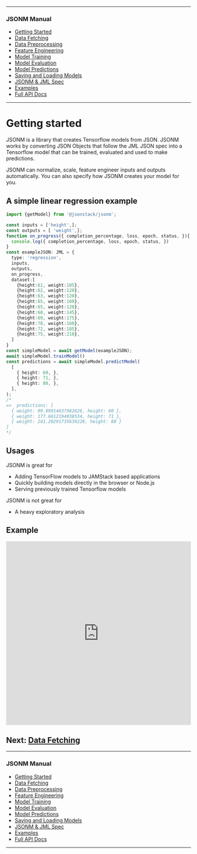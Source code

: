 <link id="viewx-style-style-0" rel="stylesheet" type="text/css" href="https://unpkg.com/highlight.js@9.18.1/styles/darkula.css">
<!-- <script src="https://unpkg.com/highlight.js@9.18.1/lib/highlight.js"> </script> -->

---
### JSONM Manual
 - [Getting Started](https://repetere.github.io/jsonm/manual/getting-started/index.html)
 - [Data Fetching](https://repetere.github.io/jsonm/manual/data-fetching/index.html)
 - [Data Preprocessing](https://repetere.github.io/jsonm/manual/data-preprocessing/index.html)
 - [Feature Engineering](https://repetere.github.io/jsonm/manual/feature-engineering/index.html)
 - [Model Training](https://repetere.github.io/jsonm/manual/model-training/index.html)
 - [Model Evaluation](https://repetere.github.io/jsonm/manual/model-evaluation/index.html)
 - [Model Predictions](https://repetere.github.io/jsonm/manual/model-predictions/index.html)
 - [Saving and Loading Models](https://repetere.github.io/jsonm/manual/saving-and-loading-models/index.html)
 - [JSONM & JML Spec](https://repetere.github.io/jsonm/manual/spec/index.html)
 - [Examples](https://repetere.github.io/jsonm/manual/examples/index.html)
 - [Full API Docs](https://repetere.github.io/jsonm/)
---

# Getting started

JSONM is a library that creates Tensorflow models from JSON. JSONM works by converting JSON Objects that follow the JML JSON spec into a Tensorflow model that can be trained, evaluated and used to make predictions.

JSONM can normalize, scale, feature engineer inputs and outputs automatically. You can also specify how JSONM creates your model for you.

## A simple linear regression example
```Typescript
import {getModel} from '@jsonstack/jsonm'; 

const inputs = ['height',];
const outputs = [ 'weight',];
function on_progress({ completion_percentage, loss, epoch, status, }){ 
  console.log({ completion_percentage, loss, epoch, status, })
}
const exampleJSON: JML = {
  type: 'regression',
  inputs,
  outputs,
  on_progress,
  dataset:[
    {height:61, weight:105},
    {height:62, weight:120},
    {height:63, weight:120},
    {height:65, weight:160},
    {height:65, weight:120},
    {height:68, weight:145},
    {height:69, weight:175},
    {height:70, weight:160},
    {height:72, weight:185},
    {height:75, weight:210},
  ]
}
const simpleModel = await getModel(exampleJSON); 
await simpleModel.trainModel()
const predictions = await simpleModel.predictModel( 
  [
    { height: 60, },
    { height: 71, },
    { height: 80, },
  ],
);
/*
=>  predictions: [
  { weight: 99.99914637982626, height: 60 },
  { weight: 177.6612194038534, height: 71 },
  { weight: 241.20291735639228, height: 80 }
]
*/
```

## Usages ##
JSONM is great for
-  Adding TensorFlow models to JAMStack based applications
-  Quickly building models directly in the browser or Node.js
-  Serving previously trained Tensorflow models

JSONM is not great for
- A heavy exploratory analysis

## Example ##
<iframe width="100%" height="500" src="https://jsfiddle.net/yawetse/4ph1vwes/21/embedded/result,js,html,css,resources/dark/" allowfullscreen="allowfullscreen" allowpaymentrequest frameborder="0"></iframe>


## Next: [Data Fetching](https://repetere.github.io/jsonm/manual/data-fetching/index.html)
---
### JSONM Manual
 - [Getting Started](https://repetere.github.io/jsonm/manual/getting-started/index.html)
 - [Data Fetching](https://repetere.github.io/jsonm/manual/data-fetching/index.html)
 - [Data Preprocessing](https://repetere.github.io/jsonm/manual/data-preprocessing/index.html)
 - [Feature Engineering](https://repetere.github.io/jsonm/manual/feature-engineering/index.html)
 - [Model Training](https://repetere.github.io/jsonm/manual/model-training/index.html)
 - [Model Evaluation](https://repetere.github.io/jsonm/manual/model-evaluation/index.html)
 - [Model Predictions](https://repetere.github.io/jsonm/manual/model-predictions/index.html)
 - [Saving and Loading Models](https://repetere.github.io/jsonm/manual/saving-and-loading-models/index.html)
 - [JSONM & JML Spec](https://repetere.github.io/jsonm/manual/spec/index.html)
 - [Examples](https://repetere.github.io/jsonm/manual/examples/index.html)
 - [Full API Docs](https://repetere.github.io/jsonm/)
---
